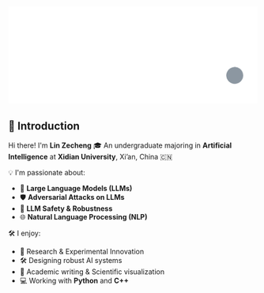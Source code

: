 ![Simple-Dot-[remix]](https://github.com/LIN-ZECHENG/LIN-ZECHENG/blob/main/SRC/Simple-Dot-%5Bremix%5D.gif?raw=true)

## 👋 Introduction

Hi there! I'm **Lin Zecheng**
 🎓 An undergraduate majoring in **Artificial Intelligence** at **Xidian University**, Xi’an, China 🇨🇳

💡 I'm passionate about:

- 🧠 **Large Language Models (LLMs)**
- 🛡️ **Adversarial Attacks on LLMs**
- 🔐 **LLM Safety & Robustness**
- 🌐 **Natural Language Processing (NLP)**

🛠 I enjoy:

- 🧪 Research & Experimental Innovation
- 🛠️ Designing robust AI systems
- 📝 Academic writing & Scientific visualization
- 💻 Working with **Python** and **C++**


